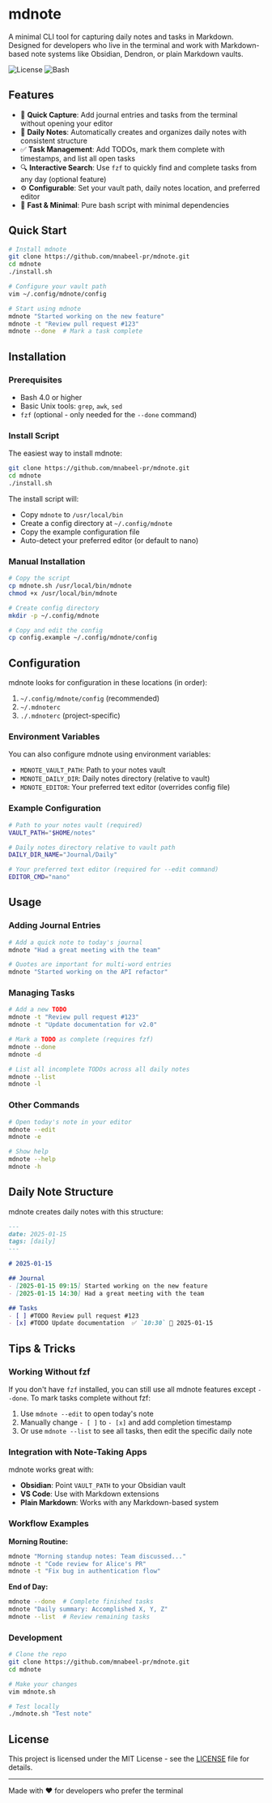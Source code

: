 # mdnote

A minimal CLI tool for capturing daily notes and tasks in Markdown. Designed for developers who live in the terminal and work with Markdown-based note systems like Obsidian, Dendron, or plain Markdown vaults.

![License](https://img.shields.io/badge/license-MIT-blue.svg)
![Bash](https://img.shields.io/badge/bash-4.0%2B-green.svg)

## Features

- 📝 **Quick Capture**: Add journal entries and tasks from the terminal without opening your editor
- 📅 **Daily Notes**: Automatically creates and organizes daily notes with consistent structure
- ✅ **Task Management**: Add TODOs, mark them complete with timestamps, and list all open tasks
- 🔍 **Interactive Search**: Use `fzf` to quickly find and complete tasks from any day (optional feature)
- ⚙️ **Configurable**: Set your vault path, daily notes location, and preferred editor
- 🚀 **Fast & Minimal**: Pure bash script with minimal dependencies

## Quick Start

```bash
# Install mdnote
git clone https://github.com/mnabeel-pr/mdnote.git
cd mdnote
./install.sh

# Configure your vault path
vim ~/.config/mdnote/config

# Start using mdnote
mdnote "Started working on the new feature"
mdnote -t "Review pull request #123"
mdnote --done  # Mark a task complete
```

## Installation

### Prerequisites

- Bash 4.0 or higher
- Basic Unix tools: `grep`, `awk`, `sed`
- `fzf` (optional - only needed for the `--done` command)

### Install Script

The easiest way to install mdnote:

```bash
git clone https://github.com/mnabeel-pr/mdnote.git
cd mdnote
./install.sh
```

The install script will:
- Copy `mdnote` to `/usr/local/bin`
- Create a config directory at `~/.config/mdnote`
- Copy the example configuration file
- Auto-detect your preferred editor (or default to nano)

### Manual Installation

```bash
# Copy the script
cp mdnote.sh /usr/local/bin/mdnote
chmod +x /usr/local/bin/mdnote

# Create config directory
mkdir -p ~/.config/mdnote

# Copy and edit the config
cp config.example ~/.config/mdnote/config
```

## Configuration

mdnote looks for configuration in these locations (in order):
1. `~/.config/mdnote/config` (recommended)
2. `~/.mdnoterc`
3. `./.mdnoterc` (project-specific)

### Environment Variables

You can also configure mdnote using environment variables:
- `MDNOTE_VAULT_PATH`: Path to your notes vault
- `MDNOTE_DAILY_DIR`: Daily notes directory (relative to vault)
- `MDNOTE_EDITOR`: Your preferred text editor (overrides config file)

### Example Configuration

```bash
# Path to your notes vault (required)
VAULT_PATH="$HOME/notes"

# Daily notes directory relative to vault path
DAILY_DIR_NAME="Journal/Daily"

# Your preferred text editor (required for --edit command)
EDITOR_CMD="nano"
```

## Usage

### Adding Journal Entries

```bash
# Add a quick note to today's journal
mdnote "Had a great meeting with the team"

# Quotes are important for multi-word entries
mdnote "Started working on the API refactor"
```

### Managing Tasks

```bash
# Add a new TODO
mdnote -t "Review pull request #123"
mdnote -t "Update documentation for v2.0"

# Mark a TODO as complete (requires fzf)
mdnote --done
mdnote -d

# List all incomplete TODOs across all daily notes
mdnote --list
mdnote -l
```

### Other Commands

```bash
# Open today's note in your editor
mdnote --edit
mdnote -e

# Show help
mdnote --help
mdnote -h
```

## Daily Note Structure

mdnote creates daily notes with this structure:

```markdown
---
date: 2025-01-15
tags: [daily]
---

# 2025-01-15

## Journal
- [2025-01-15 09:15] Started working on the new feature
- [2025-01-15 14:30] Had a great meeting with the team

## Tasks
- [ ] #TODO Review pull request #123
- [x] #TODO Update documentation  ✅ `10:30` 📅 2025-01-15
```

## Tips & Tricks

### Working Without fzf

If you don't have `fzf` installed, you can still use all mdnote features except `--done`. To mark tasks complete without fzf:
1. Use `mdnote --edit` to open today's note
2. Manually change `- [ ]` to `- [x]` and add completion timestamp
3. Or use `mdnote --list` to see all tasks, then edit the specific daily note

### Integration with Note-Taking Apps

mdnote works great with:
- **Obsidian**: Point `VAULT_PATH` to your Obsidian vault
- **VS Code**: Use with Markdown extensions
- **Plain Markdown**: Works with any Markdown-based system

### Workflow Examples

**Morning Routine:**
```bash
mdnote "Morning standup notes: Team discussed..."
mdnote -t "Code review for Alice's PR"
mdnote -t "Fix bug in authentication flow"
```

**End of Day:**
```bash
mdnote --done  # Complete finished tasks
mdnote "Daily summary: Accomplished X, Y, Z"
mdnote --list  # Review remaining tasks
```

### Development

```bash
# Clone the repo
git clone https://github.com/mnabeel-pr/mdnote.git
cd mdnote

# Make your changes
vim mdnote.sh

# Test locally
./mdnote.sh "Test note"
```

## License

This project is licensed under the MIT License - see the [LICENSE](LICENSE) file for details.

---

Made with ❤️ for developers who prefer the terminal
